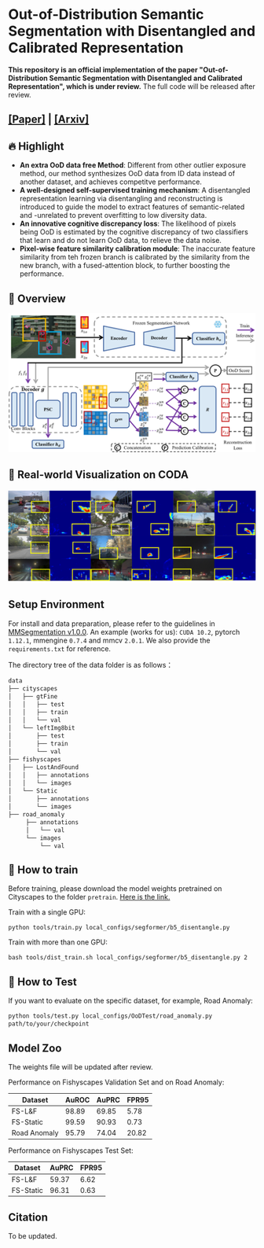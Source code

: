 # Out-of-Distribution Semantic Segmentation with Disentangled and Calibrated Representation

**This repository is an official implementation of the paper "Out-of-Distribution Semantic Segmentation with Disentangled and Calibrated Representation", which is under review.** 
The full code will be released after review.

## [\[Paper\]](https://github.com/WanMotion ) | [\[Arxiv\]](https://github.com/WanMotion )

## :fire: Highlight
- **An extra OoD data free Method**: Different from other outlier exposure method, our method synthesizes OoD data from ID data instead of another dataset, and achieves competitve performance.
- **A well-designed self-supervised training mechanism**: A disentangled representation learning via disentangling and reconstructing is introduced to guide the model to extract features of semantic-related and -unrelated to prevent overfitting to low diversity data.
- **An innovative cognitive discrepancy loss**: The likelihood of pixels being OoD is estimated by the cognitive discrepancy of two classifiers that learn and do not learn OoD data, to relieve the data noise.
- **Pixel-wise feature similarity calibration module**: The inaccurate feature similarity from teh frozen branch is calibrated by the similarity from the new branch, with a fused-attention block, to further boosting the performance.

## :crown: Overview
![](figures/pipeline.png "An overview of the basic architecture of our proposed method.")

## :art: Real-world Visualization on CODA
![](figures/coda.png "We visualize the predictions on a more complicated dataset named CODA")

## Setup Environment
For install and data preparation, please refer to the guidelines in [MMSegmentation v1.0.0](https://github.com/open-mmlab/mmsegmentation/tree/v1.0.0 "MMSegmentation").
An example (works for us): `CUDA 10.2`, pytorch `1.12.1`, mmengine `0.7.4` and mmcv `2.0.1`. We also provide the `requirements.txt` for reference.

The directory tree of the data folder is as follows：

```
data
├── cityscapes
│   ├── gtFine
│   │   ├── test
│   │   ├── train
│   │   └── val
│   └── leftImg8bit
│       ├── test
│       ├── train
│       └── val
├── fishyscapes
│   ├── LostAndFound
│   │   ├── annotations
│   │   └── images
│   └── Static
│       ├── annotations
│       └── images
├── road_anomaly
     ├── annotations
     │   └── val
     └── images
         └── val
```

## :dart: How to train
Before training, please download the model weights pretrained on Cityscapes to the folder `pretrain`. [Here is the link.](https://github.com/open-mmlab/mmsegmentation/tree/v1.0.0/configs/segformer )

Train with a single GPU:
```shell
python tools/train.py local_configs/segformer/b5_disentangle.py
```
Train with more than one GPU:
```shell
bash tools/dist_train.sh local_configs/segformer/b5_disentangle.py 2
```
## :dart: How to Test
If you want to evaluate on the specific dataset, for example, Road Anomaly:
```shell
python tools/test.py local_configs/OoDTest/road_anomaly.py path/to/your/checkpoint
```

## Model Zoo
The weights file will be updated after review.

Performance on Fishyscapes Validation Set and on Road Anomaly:

| **Dataset**  | **AuROC** | **AuPRC** | **FPR95** |
|--------------|-----------|-----------|-----------|
| FS-L&F       | 98.89     | 69.85     | 5.78      |
| FS-Static    | 99.59     | 90.93     | 0.73      |
| Road Anomaly | 95.79     | 74.04     | 20.82     |

Performance on Fishyscapes Test Set:

| **Dataset** | **AuPRC** | **FPR95** |
|-------------|-----------|-----------|
| FS-L&F      | 59.37     | 6.62      |
| FS-Static   | 96.31     | 0.63      |

## Citation
To be updated.
